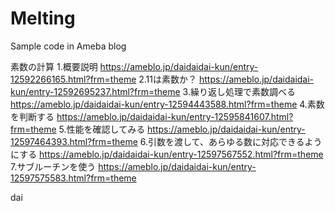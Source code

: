 # Melting
Sample code in Ameba blog

素数の計算
1.概要説明
https://ameblo.jp/daidaidai-kun/entry-12592266165.html?frm=theme
2.11は素数か？
https://ameblo.jp/daidaidai-kun/entry-12592695237.html?frm=theme
3.繰り返し処理で素数調べる
https://ameblo.jp/daidaidai-kun/entry-12594443588.html?frm=theme
4.素数を判断する
https://ameblo.jp/daidaidai-kun/entry-12595841607.html?frm=theme
5.性能を確認してみる
https://ameblo.jp/daidaidai-kun/entry-12597464393.html?frm=theme
6.引数を渡して、あらゆる数に対応できるようにする
https://ameblo.jp/daidaidai-kun/entry-12597567552.html?frm=theme
7.サブルーチンを使う
https://ameblo.jp/daidaidai-kun/entry-12597575583.html?frm=theme

dai
